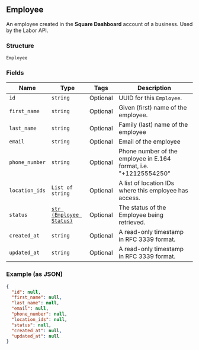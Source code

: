 ## Employee

An employee created in the **Square Dashboard** account of a business. 
Used by the Labor API.

### Structure

`Employee`

### Fields

| Name | Type | Tags | Description |
|  --- | --- | --- | --- |
| `id` | `string` | Optional | UUID for this `Employee`. |
| `first_name` | `string` | Optional | Given (first) name of the employee. |
| `last_name` | `string` | Optional | Family (last) name of the employee |
| `email` | `string` | Optional | Email of the employee |
| `phone_number` | `string` | Optional | Phone number of the employee in E.164 format, i.e. "+12125554250" |
| `location_ids` | `List of string` | Optional | A list of location IDs where this employee has access. |
| `status` | [`str (Employee Status)`](/doc/models/employee-status.md) | Optional | The status of the Employee being retrieved. |
| `created_at` | `string` | Optional | A read-only timestamp in RFC 3339 format. |
| `updated_at` | `string` | Optional | A read-only timestamp in RFC 3339 format. |

### Example (as JSON)

```json
{
  "id": null,
  "first_name": null,
  "last_name": null,
  "email": null,
  "phone_number": null,
  "location_ids": null,
  "status": null,
  "created_at": null,
  "updated_at": null
}
```

